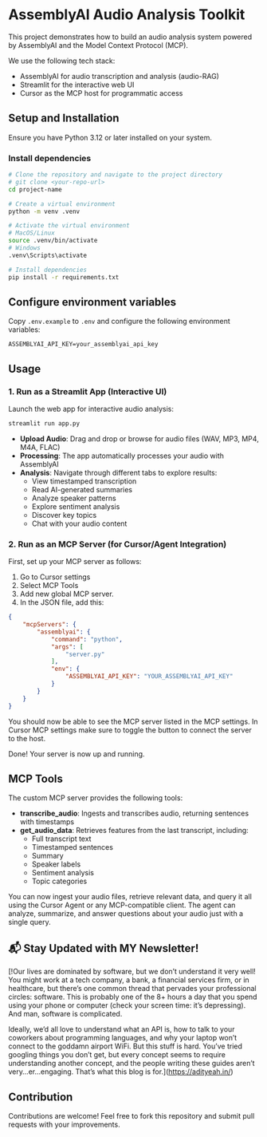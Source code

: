 # AssemblyAI Audio Analysis Toolkit

This project demonstrates how to build an audio analysis system powered by AssemblyAI and the Model Context Protocol (MCP).

We use the following tech stack:

- AssemblyAI for audio transcription and analysis (audio-RAG)
- Streamlit for the interactive web UI
- Cursor as the MCP host for programmatic access

## Setup and Installation

Ensure you have Python 3.12 or later installed on your system.

### Install dependencies

```bash
# Clone the repository and navigate to the project directory
# git clone <your-repo-url>
cd project-name

# Create a virtual environment
python -m venv .venv

# Activate the virtual environment
# MacOS/Linux
source .venv/bin/activate
# Windows
.venv\Scripts\activate

# Install dependencies
pip install -r requirements.txt
```

## Configure environment variables
Copy `.env.example` to `.env` and configure the following environment variables:

```
ASSEMBLYAI_API_KEY=your_assemblyai_api_key
```

## Usage

### 1. Run as a Streamlit App (Interactive UI)

Launch the web app for interactive audio analysis:

```bash
streamlit run app.py
```

- **Upload Audio**: Drag and drop or browse for audio files (WAV, MP3, MP4, M4A, FLAC)
- **Processing**: The app automatically processes your audio with AssemblyAI
- **Analysis**: Navigate through different tabs to explore results:
  - View timestamped transcription
  - Read AI-generated summaries
  - Analyze speaker patterns
  - Explore sentiment analysis
  - Discover key topics
  - Chat with your audio content

### 2. Run as an MCP Server (for Cursor/Agent Integration)

First, set up your MCP server as follows:

1. Go to Cursor settings
2. Select MCP Tools
3. Add new global MCP server.
4. In the JSON file, add this:

```json
{
    "mcpServers": {
        "assemblyai": {
            "command": "python",
            "args": [
                "server.py"
            ],
            "env": {
                "ASSEMBLYAI_API_KEY": "YOUR_ASSEMBLYAI_API_KEY"
            }
        }
    }
}
```
You should now be able to see the MCP server listed in the MCP settings. In Cursor MCP settings make sure to toggle the button to connect the server to the host.

Done! Your server is now up and running.

## MCP Tools

The custom MCP server provides the following tools:

- **transcribe_audio**: Ingests and transcribes audio, returning sentences with timestamps
- **get_audio_data**: Retrieves features from the last transcript, including:
  - Full transcript text
  - Timestamped sentences
  - Summary
  - Speaker labels
  - Sentiment analysis
  - Topic categories

You can now ingest your audio files, retrieve relevant data, and query it all using the Cursor Agent or any MCP-compatible client. The agent can analyze, summarize, and answer questions about your audio just with a single query.

## 📬 Stay Updated with MY Newsletter!


[!Our lives are dominated by software, but we don’t understand it very well!
You might work at a tech company, a bank, a financial services firm, or in healthcare, but there’s one common thread that pervades your professional circles: software. This is probably one of the 8+ hours a day that you spend using your phone or computer (check your screen time: it’s depressing). And man, software is complicated.

Ideally, we’d all love to understand what an API is, how to talk to your coworkers about programming languages, and why your laptop won’t connect to the goddamn airport WiFi. But this stuff is hard. You’ve tried googling things you don’t get, but every concept seems to require understanding another concept, and the people writing these guides aren’t very…er…engaging. That’s what this blog is for.](https://adityeah.in/)

## Contribution

Contributions are welcome! Feel free to fork this repository and submit pull requests with your improvements.



